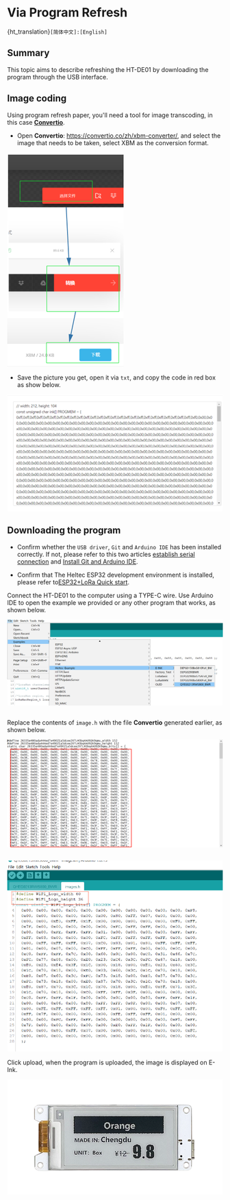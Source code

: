 # Via Program Refresh

{ht_translation}`[简体中文]:[English]`

## Summary

This topic aims to describe refreshing the HT-DE01 by downloading the program through the USB interface.

## Image coding
Using program refresh paper, you'll need a tool for image transcoding, in this case [**Convertio**](https://convertio.co/zh/xbm-converter/).

+ Open **Convertio**: https://convertio.co/zh/xbm-converter/, and select the image that needs to be taken, select XBM as the conversion format.

![](img/10.png)

+ Save the picture you get, open it via `txt`, and copy the code in red box as show below.

![](img/02.png)

## Downloading the program

+ Confirm whether the `USB driver`, `Git` and `Arduino IDE` has been installed correctly. If not, please refer to this two articles [establish serial connection](https://docs.heltec.org/general/establish_serial_connection.html) and [Install Git and Arduino IDE](https://docs.heltec.org/general/how_to_install_git_and_arduino.html).

+ Confirm that The Heltec ESP32 development environment is installed, please refer to[ESP32+LoRa Quick start](https://docs.heltec.org/en/node/esp32/quick_start.html).

Connect the HT-DE01 to the computer using a TYPE-C wire. Use Arduino IDE to open the example we provided or any other program that works, as shown below.

![](img/03.png)

```{Tip} If you cannot find the size of your E-INK in the above path, please download our dedicated [E-Ink library](https://github.com/HelTecAutomation/e-ink).

```

Replace the contents of `image.h` with the file **Convertio** generated earlier, as shown below.

![](img/04.jpg)

```{Tip} Be careful to fill in the data of Weight and Hight in the red box part of the figure, rather than copying this part directly.

```

![](img/11.png)

Click upload, when the program is uploaded, the image is displayed on E-Ink.

![](img/05.png)